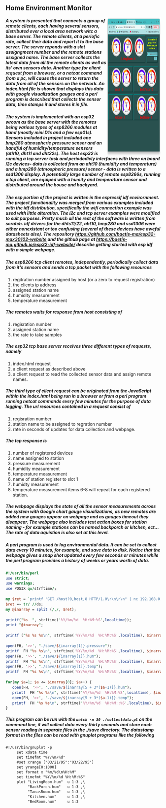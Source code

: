 ## Home Environment Monitor
<img align="right" width="35%" height="450" src="gauges.png"></img>
##### A system is presented that connects a group of remote clients, each having several sensors, distributed over a local area network witc a base server. The remote clients, at a periofic rate, collect their data and report it to the base server. The server reponds with a slot assigngment number and the remote stations assigned name. The base server collects the latest data from all the remote clients as well as its' own sensors data. Another type for client request from a browser, or a netcat command from a pc, will cause the server to return the data from all of the sensors on the network. An index.html file is shown that displays this data with google visualization gauges and a perl program is described that collects the sensor data, time stamps it and stores it in file.
##### The system is implemented with an esp32 wroom as the base server with the remotes being various types of esp8266 modules at hand (mostly mini D1s and a few esp01s). Sensors included in project included one bmp280 atmospheric pressure sensor and an handful of humidity/temperature sensors (ath10, dht11 and dht22s). The host esp32 is running a tcp server task and periododicly interfaces with three on board i2c devices- data is collected from an aht10 (humidity and temperature) and a bmp280 (atmospheric pressure) sensor - data is written to a ssd1306 display. A potentially large number of remote esp8266s, running a tcp client, are equiped with a humity and temperature sensor and distributed around the house and backyard.
##### The esp portion of the project is written in the espressif idf envirornment. The project functionality was merged from various examples included with the idf distribution, specifically the wifi connection example was used with little alteration. The i2c and tcp server examples were modified to suit purposes. Pretty much all the rest of the software is written from scratch. idf drivers for the dhts11/22, aht10, bmp280 and ssd1306 were either nonexistant or too confusing (several of these devices have aweful datasheets also). The repository https://github.com/baetis-ma/esp32-max30102-website and the github page at https://baetis-ma.github.io/esp32-idf-website/ describe getting started with esp idf with a simple webpage.
##### The esp8266 tcp client remotes, independently, periodically collect data from it's sensors and sends a tcp packet with the following resources 
1. regitration number assigned by host (or a zero to request registration)
2. the clients ip address
3. assigned station name
4. humidity measurement
5. temperature measurement 
##### The remotes waits for response from host consisting of 
1. regisration number
2. assigned station name
3. the rate to take samples
##### The esp32 tcp base server receives three different types of requests, namely 
1. index.html request
2. a client request as described above
3. a client request to read the collected sensor data and assign remote names.
##### The third type of client request can be originated from the JavaScript within the index.html being run in a browser or from a perl program running netcat commands every few minutes for the purpose of data logging. The url resources contained in a request consist of 
1. regisration number
2. station name to be assigned to regration number
3. rate in seconds of updates for data collection and webpage. 
##### The tcp response is 
1. number of registered devices
2. name assigned to station
3. pressure measurement
4. humidity measurement
5. temperature measurement
6. name of station register to slot 1
7. humidty measurement
8. temperature measurement
      items 6-8 will repeat for each registered station.
##### The webpage displays the state of all the sensor measurements across the system with Google chart gauge visualizations, as new remotes are added new gauges appear on webpage and as gauges timeout they disappear. The webpage also includes text action boxes for station naming - for example stations can be named backporch or kitchen, ect... The rate of data aquistion is also set at this level.

##### A perl program is used to log environmental data. It can be set to collect data every 10 minutes, for example, and save data to disk. Notice that the webpage gives a snap shot updated every few seconds or minutes while the perl program provides a history of weeks or years worth of data.
```perl
#!/usr/bin/perl
use strict;
use warnings;
use POSIX qw/strftime/;

my $ret = `printf "GET /host?0,host,8 HTTP/1.0\r\n\r\n" | nc 192.168.0.106 80`; 
$ret =~ tr/ //ds;
my @inarray = split (/,/, $ret);

printf("%s  ", strftime('%Y/%m/%d  %H:%M:%S',localtime));
print "@inarray";

printf ("%s %s %s\n", strftime('%Y/%m/%d  %H:%M:%S',localtime), $inarray[1], $inarray[4]); 

open(FH, '>>', "./save/${inarray[1]}.pressure");
printf  FH "%s %s\n", strftime('%Y/%m/%d  %H:%M:%S',localtime), $inarray[4];
open(FH, '>>', "./save/${inarray[1]}.hum");
printf  FH "%s %s\n", strftime('%Y/%m/%d  %H:%M:%S',localtime), $inarray[2];
open(FH, '>>', "./save/${inarray[1]}.temp");
printf  FH "%s %s\n", strftime('%Y/%m/%d  %H:%M:%S',localtime), $inarray[3];

for(my $a=1; $a <= $inarray[0]; $a++) {
   open(FH, '>>', "./save/${inarray[5 + 3*($a-1)]}.hum");
   printf  FH "%s %s\n", strftime('%Y/%m/%d  %H:%M:%S',localtime), $inarray[6 + 3*($a-1)];
   open(FH, '>>', "./save/${inarray[5 + 3*($a-1)]}.temp");
   printf  FH "%s %s\n", strftime('%Y/%m/%d  %H:%M::%S',localtime), $inarray[7 + 3*($a-1)];
}
```
##### This program can be run with the `watch -n 30 ./collectdata.pl` on the command line, it will collect data every thirty seconds and store each sensor reading in separate files in the ./save directory. The datastamp format in the files can be read with gnuplot programs like the following
```gnuplot
#!/usr/bin/gnuplot -p
     set xdata time
     set timefmt "%Y/%m/%d"
     #set xrange ["03/21/95":"03/22/95"]
     set yrange[0:1000]
     set format x "%m/%d\n%H:%M"
     set timefmt "%Y/%m/%d %H:%M:%S"
     plot "LivingRoom.hum"  u 1:3 ,\
          "BackPorch.hum"   u 1:3 ,\
          "TanasRoom.hum"   u 1:3 ,\
          "Kitchen.hum"     u 1:3 ,\
          "BedRoom.hum"     u 1:3 
```
